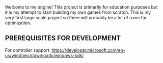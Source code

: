 Welcome to my engine! This project is primarily for education purposes but it is my attempt to start building my own games from scratch. 
This is my very first large scale project so there will probably be a lot of room for optimization.  

PREREQUISITES FOR DEVELOPMENT
---
For controller support: https://developer.microsoft.com/en-us/windows/downloads/windows-sdk/
